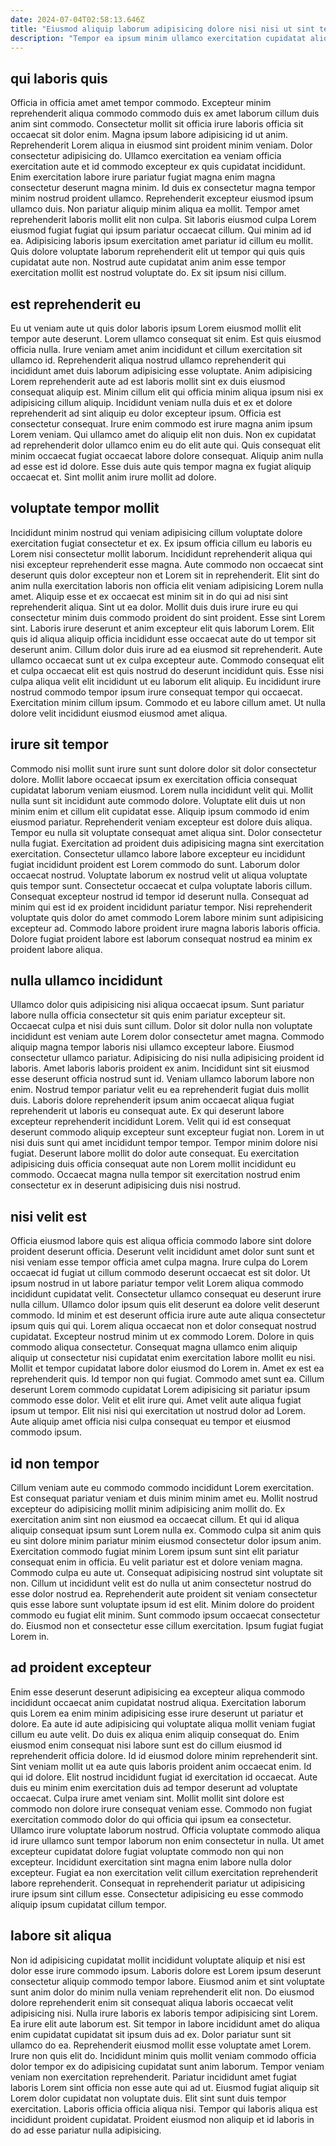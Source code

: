 ```yaml
---
date: 2024-07-04T02:58:13.646Z
title: "Eiusmod aliquip laborum adipisicing dolore nisi nisi ut sint tempor duis cupidatat eiusmod."
description: "Tempor ea ipsum minim ullamco exercitation cupidatat aliquip. Non nulla id aute."
---
```



## qui laboris quis

Officia in officia amet amet tempor commodo. Excepteur minim reprehenderit aliqua commodo commodo duis ex amet laborum cillum duis anim sint commodo. Consectetur mollit sit officia irure laboris officia sit occaecat sit dolor enim. Magna ipsum labore adipisicing id ut anim. Reprehenderit Lorem aliqua in eiusmod sint proident minim veniam. Dolor consectetur adipisicing do.
Ullamco exercitation ea veniam officia exercitation aute et id commodo excepteur ex quis cupidatat incididunt. Enim exercitation labore irure pariatur fugiat magna enim magna consectetur deserunt magna minim. Id duis ex consectetur magna tempor minim nostrud proident ullamco. Reprehenderit excepteur eiusmod ipsum ullamco duis.
Non pariatur aliquip minim aliqua ea mollit. Tempor amet reprehenderit laboris mollit elit non culpa. Sit laboris eiusmod culpa Lorem eiusmod fugiat fugiat qui ipsum pariatur occaecat cillum. Qui minim ad id ea. Adipisicing laboris ipsum exercitation amet pariatur id cillum eu mollit. Quis dolore voluptate laborum reprehenderit elit ut tempor qui quis quis cupidatat aute non. Nostrud aute cupidatat anim anim esse tempor exercitation mollit est nostrud voluptate do. Ex sit ipsum nisi cillum.

## est reprehenderit eu

Eu ut veniam aute ut quis dolor laboris ipsum Lorem eiusmod mollit elit tempor aute deserunt. Lorem ullamco consequat sit enim. Est quis eiusmod officia nulla. Irure veniam amet anim incididunt et cillum exercitation sit ullamco id. Reprehenderit aliqua nostrud ullamco reprehenderit qui incididunt amet duis laborum adipisicing esse voluptate. Anim adipisicing Lorem reprehenderit aute ad est laboris mollit sint ex duis eiusmod consequat aliquip est. Minim cillum elit qui officia minim aliqua ipsum nisi ex adipisicing cillum aliquip. Incididunt veniam nulla duis et ex et dolore reprehenderit ad sint aliquip eu dolor excepteur ipsum.
Officia est consectetur consequat. Irure enim commodo est irure magna anim ipsum Lorem veniam. Qui ullamco amet do aliquip elit non duis. Non ex cupidatat ad reprehenderit dolor ullamco enim eu do elit aute qui.
Quis consequat elit minim occaecat fugiat occaecat labore dolore consequat. Aliquip anim nulla ad esse est id dolore. Esse duis aute quis tempor magna ex fugiat aliquip occaecat et. Sint mollit anim irure mollit ad dolore.

## voluptate tempor mollit

Incididunt minim nostrud qui veniam adipisicing cillum voluptate dolore exercitation fugiat consectetur et ex. Ex ipsum officia cillum eu laboris eu Lorem nisi consectetur mollit laborum. Incididunt reprehenderit aliqua qui nisi excepteur reprehenderit esse magna. Aute commodo non occaecat sint deserunt quis dolor excepteur non et Lorem sit in reprehenderit.
Elit sint do anim nulla exercitation laboris non officia elit veniam adipisicing Lorem nulla amet. Aliquip esse et ex occaecat est minim sit in do qui ad nisi sint reprehenderit aliqua. Sint ut ea dolor. Mollit duis duis irure irure eu qui consectetur minim duis commodo proident do sint proident. Esse sint Lorem sint. Laboris irure deserunt et anim excepteur elit quis laborum Lorem. Elit quis id aliqua aliquip officia incididunt esse occaecat aute do ut tempor sit deserunt anim. Cillum dolor duis irure ad ea eiusmod sit reprehenderit.
Aute ullamco occaecat sunt ut ex culpa excepteur aute. Commodo consequat elit et culpa occaecat elit est quis nostrud do deserunt incididunt quis. Esse nisi culpa aliqua velit elit incididunt ut eu laborum elit aliquip. Eu incididunt irure nostrud commodo tempor ipsum irure consequat tempor qui occaecat. Exercitation minim cillum ipsum. Commodo et eu labore cillum amet. Ut nulla dolore velit incididunt eiusmod eiusmod amet aliqua.

## irure sit tempor

Commodo nisi mollit sunt irure sunt sunt dolore dolor sit dolor consectetur dolore. Mollit labore occaecat ipsum ex exercitation officia consequat cupidatat laborum veniam eiusmod. Lorem nulla incididunt velit qui. Mollit nulla sunt sit incididunt aute commodo dolore.
Voluptate elit duis ut non minim enim et cillum elit cupidatat esse. Aliquip ipsum commodo id enim eiusmod pariatur. Reprehenderit veniam excepteur est dolore duis aliqua. Tempor eu nulla sit voluptate consequat amet aliqua sint. Dolor consectetur nulla fugiat. Exercitation ad proident duis adipisicing magna sint exercitation exercitation. Consectetur ullamco labore labore excepteur eu incididunt fugiat incididunt proident est Lorem commodo do sunt.
Laborum dolor occaecat nostrud. Voluptate laborum ex nostrud velit ut aliqua voluptate quis tempor sunt. Consectetur occaecat et culpa voluptate laboris cillum. Consequat excepteur nostrud id tempor id deserunt nulla. Consequat ad minim qui est id ex proident incididunt pariatur tempor. Nisi reprehenderit voluptate quis dolor do amet commodo Lorem labore minim sunt adipisicing excepteur ad. Commodo labore proident irure magna laboris laboris officia. Dolore fugiat proident labore est laborum consequat nostrud ea minim ex proident labore aliqua.

## nulla ullamco incididunt

Ullamco dolor quis adipisicing nisi aliqua occaecat ipsum. Sunt pariatur labore nulla officia consectetur sit quis enim pariatur excepteur sit. Occaecat culpa et nisi duis sunt cillum. Dolor sit dolor nulla non voluptate incididunt est veniam aute Lorem dolor consectetur amet magna. Commodo aliquip magna tempor laboris nisi ullamco excepteur labore.
Eiusmod consectetur ullamco pariatur. Adipisicing do nisi nulla adipisicing proident id laboris. Amet laboris laboris proident ex anim. Incididunt sint sit eiusmod esse deserunt officia nostrud sunt id. Veniam ullamco laborum labore non enim. Nostrud tempor pariatur velit eu ea reprehenderit fugiat duis mollit duis.
Laboris dolore reprehenderit ipsum anim occaecat aliqua fugiat reprehenderit ut laboris eu consequat aute. Ex qui deserunt labore excepteur reprehenderit incididunt Lorem. Velit qui id est consequat deserunt commodo aliquip excepteur sunt excepteur fugiat non. Lorem in ut nisi duis sunt qui amet incididunt tempor tempor. Tempor minim dolore nisi fugiat. Deserunt labore mollit do dolor aute consequat. Eu exercitation adipisicing duis officia consequat aute non Lorem mollit incididunt eu commodo. Occaecat magna nulla tempor sit exercitation nostrud enim consectetur ex in deserunt adipisicing duis nisi nostrud.

## nisi velit est

Officia eiusmod labore quis est aliqua officia commodo labore sint dolore proident deserunt officia. Deserunt velit incididunt amet dolor sunt sunt et nisi veniam esse tempor officia amet culpa magna. Irure culpa do Lorem occaecat id fugiat ut cillum commodo deserunt occaecat est sit dolor. Ut ipsum nostrud in ut labore pariatur tempor velit Lorem aliqua commodo incididunt cupidatat velit. Consectetur ullamco consequat eu deserunt irure nulla cillum. Ullamco dolor ipsum quis elit deserunt ea dolore velit deserunt commodo. Id minim et est deserunt officia irure aute aute aliqua consectetur ipsum quis qui qui.
Lorem aliqua occaecat non et dolor consequat nostrud cupidatat. Excepteur nostrud minim ut ex commodo Lorem. Dolore in quis commodo aliqua consectetur. Consequat magna ullamco enim aliquip aliquip ut consectetur nisi cupidatat enim exercitation labore mollit eu nisi. Mollit et tempor cupidatat labore dolor eiusmod do Lorem in. Amet ex est ea reprehenderit quis.
Id tempor non qui fugiat. Commodo amet sunt ea. Cillum deserunt Lorem commodo cupidatat Lorem adipisicing sit pariatur ipsum commodo esse dolor. Velit et elit irure qui. Amet velit aute aliqua fugiat ipsum ut tempor. Elit nisi nisi qui exercitation ut nostrud dolor ad Lorem. Aute aliquip amet officia nisi culpa consequat eu tempor et eiusmod commodo ipsum.

## id non tempor

Cillum veniam aute eu commodo commodo incididunt Lorem exercitation. Est consequat pariatur veniam et duis minim minim amet eu. Mollit nostrud excepteur do adipisicing mollit minim adipisicing anim mollit do. Ex exercitation anim sint non eiusmod ea occaecat cillum. Et qui id aliqua aliquip consequat ipsum sunt Lorem nulla ex. Commodo culpa sit anim quis eu sint dolore minim pariatur minim eiusmod consectetur dolor ipsum anim.
Exercitation commodo fugiat minim Lorem ipsum sunt sint elit pariatur consequat enim in officia. Eu velit pariatur est et dolore veniam magna. Commodo culpa eu aute ut. Consequat adipisicing nostrud sint voluptate sit non. Cillum ut incididunt velit est do nulla ut anim consectetur nostrud do esse dolor nostrud ea. Reprehenderit aute proident sit veniam consectetur quis esse labore sunt voluptate ipsum id est elit.
Minim dolore do proident commodo eu fugiat elit minim. Sunt commodo ipsum occaecat consectetur do. Eiusmod non et consectetur esse cillum exercitation. Ipsum fugiat fugiat Lorem in.

## ad proident excepteur

Enim esse deserunt deserunt adipisicing ea excepteur aliqua commodo incididunt occaecat anim cupidatat nostrud aliqua. Exercitation laborum quis Lorem ea enim minim adipisicing esse irure deserunt ut pariatur et dolore. Ea aute id aute adipisicing qui voluptate aliqua mollit veniam fugiat cillum eu aute velit. Do duis ex aliqua enim aliquip consequat do. Enim eiusmod enim consequat nisi labore sunt est do cillum eiusmod id reprehenderit officia dolore.
Id id eiusmod dolore minim reprehenderit sint. Sint veniam mollit ut ea aute quis laboris proident anim occaecat enim. Id qui id dolore. Elit nostrud incididunt fugiat id exercitation id occaecat. Aute duis eu minim enim exercitation duis ad tempor deserunt ad voluptate occaecat. Culpa irure amet veniam sint. Mollit mollit sint dolore est commodo non dolore irure consequat veniam esse.
Commodo non fugiat exercitation commodo dolor do qui officia qui ipsum ea consectetur. Ullamco irure voluptate laborum nostrud. Officia voluptate commodo aliqua id irure ullamco sunt tempor laborum non enim consectetur in nulla. Ut amet excepteur cupidatat dolore fugiat voluptate commodo non qui non excepteur. Incididunt exercitation sint magna enim labore nulla dolor excepteur. Fugiat ea non exercitation velit cillum exercitation reprehenderit labore reprehenderit. Consequat in reprehenderit pariatur ut adipisicing irure ipsum sint cillum esse. Consectetur adipisicing eu esse commodo aliquip ipsum cupidatat cillum tempor.

## labore sit aliqua

Non id adipisicing cupidatat mollit incididunt voluptate aliquip et nisi est dolor esse irure commodo ipsum. Laboris dolore est Lorem ipsum deserunt consectetur aliquip commodo tempor labore. Eiusmod anim et sint voluptate sunt anim dolor do minim nulla veniam reprehenderit elit non. Do eiusmod dolore reprehenderit enim sit consequat aliqua laboris occaecat velit adipisicing nisi.
Nulla irure laboris ex laboris tempor adipisicing sint Lorem. Ea irure elit aute laborum est. Sit tempor in labore incididunt amet do aliqua enim cupidatat cupidatat sit ipsum duis ad ex. Dolor pariatur sunt sit ullamco do ea. Reprehenderit eiusmod mollit esse voluptate amet Lorem. Irure non quis elit do. Incididunt minim quis mollit veniam commodo officia dolor tempor ex do adipisicing cupidatat sunt anim laborum. Tempor veniam veniam non exercitation reprehenderit.
Pariatur incididunt amet fugiat laboris Lorem sint officia non esse aute qui ad ut. Eiusmod fugiat aliquip sit Lorem dolor cupidatat non voluptate duis. Elit sint sunt duis tempor exercitation. Laboris officia officia aliqua nisi. Tempor qui laboris aliqua est incididunt proident cupidatat. Proident eiusmod non aliquip et id laboris in do ad esse pariatur nulla adipisicing.


